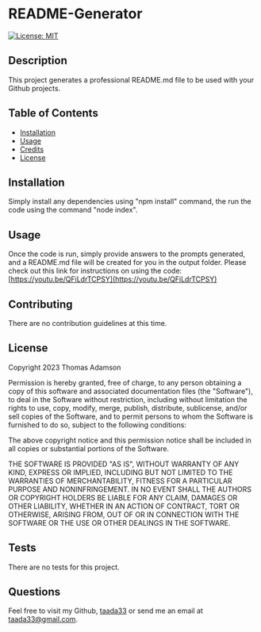 
# README-Generator
[![License: MIT](https://img.shields.io/badge/License-MIT-yellow.svg)](https://opensource.org/licenses/MIT)

  
## Description

This project generates a professional README.md file to be used with your Github projects.


## Table of Contents

- [Installation](#installation)
- [Usage](#usage)
- [Credits](#credits)
- [License](#license)

## Installation

Simply install any dependencies using "npm install" command, the run the code using the command "node index".

## Usage

Once the code is run, simply provide answers to the prompts generated, and a README.md file will be created for you in the output folder. Please check out this link for instructions on using the code: [https://youtu.be/QFiLdrTCPSY](https://youtu.be/QFiLdrTCPSY)
    
## Contributing

There are no contribution guidelines at this time.

## License 
  
Copyright 2023 Thomas Adamson

Permission is hereby granted, free of charge, to any person obtaining a copy of this software and associated documentation files (the "Software"), to deal in the Software without restriction, including without limitation the rights to use, copy, modify, merge, publish, distribute, sublicense, and/or sell copies of the Software, and to permit persons to whom the Software is furnished to do so, subject to the following conditions:

The above copyright notice and this permission notice shall be included in all copies or substantial portions of the Software.

THE SOFTWARE IS PROVIDED "AS IS", WITHOUT WARRANTY OF ANY KIND, EXPRESS OR IMPLIED, INCLUDING BUT NOT LIMITED TO THE WARRANTIES OF MERCHANTABILITY, FITNESS FOR A PARTICULAR PURPOSE AND NONINFRINGEMENT. IN NO EVENT SHALL THE AUTHORS OR COPYRIGHT HOLDERS BE LIABLE FOR ANY CLAIM, DAMAGES OR OTHER LIABILITY, WHETHER IN AN ACTION OF CONTRACT, TORT OR OTHERWISE, ARISING FROM, OUT OF OR IN CONNECTION WITH THE SOFTWARE OR THE USE OR OTHER DEALINGS IN THE SOFTWARE.

## Tests

There are no tests for this project.

## Questions

Feel free to visit my Github, [taada33](https://github.com/taada33) or send me an email at taada33@gmail.com.

